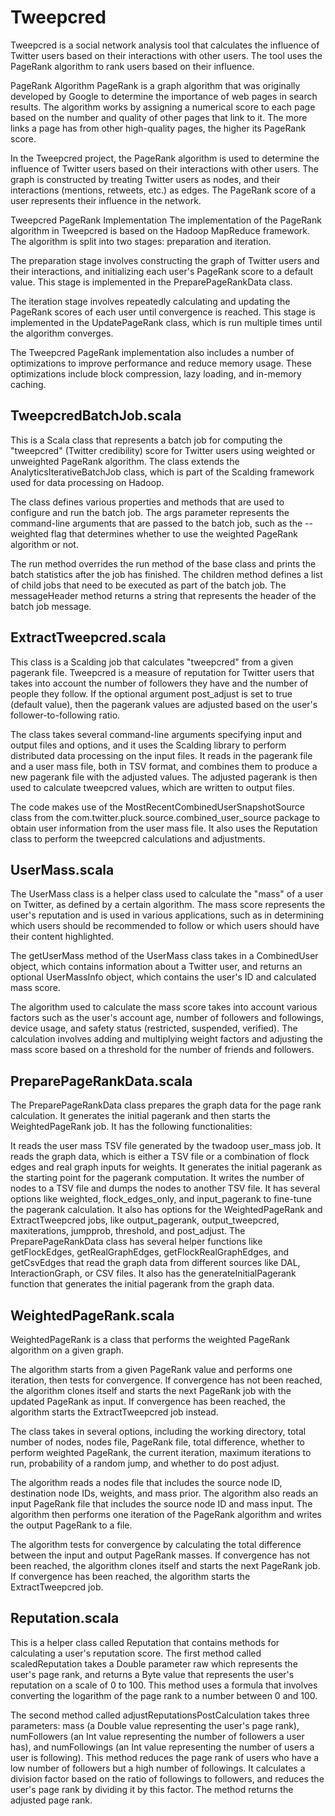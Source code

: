 # Tweepcred

Tweepcred is a social network analysis tool that calculates the influence of Twitter users based on their interactions with other users. The tool uses the PageRank algorithm to rank users based on their influence.

PageRank Algorithm
PageRank is a graph algorithm that was originally developed by Google to determine the importance of web pages in search results. The algorithm works by assigning a numerical score to each page based on the number and quality of other pages that link to it. The more links a page has from other high-quality pages, the higher its PageRank score.

In the Tweepcred project, the PageRank algorithm is used to determine the influence of Twitter users based on their interactions with other users. The graph is constructed by treating Twitter users as nodes, and their interactions (mentions, retweets, etc.) as edges. The PageRank score of a user represents their influence in the network.

Tweepcred PageRank Implementation
The implementation of the PageRank algorithm in Tweepcred is based on the Hadoop MapReduce framework. The algorithm is split into two stages: preparation and iteration.

The preparation stage involves constructing the graph of Twitter users and their interactions, and initializing each user's PageRank score to a default value. This stage is implemented in the PreparePageRankData class.

The iteration stage involves repeatedly calculating and updating the PageRank scores of each user until convergence is reached. This stage is implemented in the UpdatePageRank class, which is run multiple times until the algorithm converges.

The Tweepcred PageRank implementation also includes a number of optimizations to improve performance and reduce memory usage. These optimizations include block compression, lazy loading, and in-memory caching.

## TweepcredBatchJob.scala

This is a Scala class that represents a batch job for computing the "tweepcred" (Twitter credibility) score for Twitter users using weighted or unweighted PageRank algorithm. The class extends the AnalyticsIterativeBatchJob class, which is part of the Scalding framework used for data processing on Hadoop.

The class defines various properties and methods that are used to configure and run the batch job. The args parameter represents the command-line arguments that are passed to the batch job, such as the --weighted flag that determines whether to use the weighted PageRank algorithm or not.

The run method overrides the run method of the base class and prints the batch statistics after the job has finished. The children method defines a list of child jobs that need to be executed as part of the batch job. The messageHeader method returns a string that represents the header of the batch job message.

## ExtractTweepcred.scala

This class is a Scalding job that calculates "tweepcred" from a given pagerank file. Tweepcred is a measure of reputation for Twitter users that takes into account the number of followers they have and the number of people they follow. If the optional argument post_adjust is set to true (default value), then the pagerank values are adjusted based on the user's follower-to-following ratio.

The class takes several command-line arguments specifying input and output files and options, and it uses the Scalding library to perform distributed data processing on the input files. It reads in the pagerank file and a user mass file, both in TSV format, and combines them to produce a new pagerank file with the adjusted values. The adjusted pagerank is then used to calculate tweepcred values, which are written to output files.

The code makes use of the MostRecentCombinedUserSnapshotSource class from the com.twitter.pluck.source.combined_user_source package to obtain user information from the user mass file. It also uses the Reputation class to perform the tweepcred calculations and adjustments.

## UserMass.scala

The UserMass class is a helper class used to calculate the "mass" of a user on Twitter, as defined by a certain algorithm. The mass score represents the user's reputation and is used in various applications, such as in determining which users should be recommended to follow or which users should have their content highlighted.

The getUserMass method of the UserMass class takes in a CombinedUser object, which contains information about a Twitter user, and returns an optional UserMassInfo object, which contains the user's ID and calculated mass score.

The algorithm used to calculate the mass score takes into account various factors such as the user's account age, number of followers and followings, device usage, and safety status (restricted, suspended, verified). The calculation involves adding and multiplying weight factors and adjusting the mass score based on a threshold for the number of friends and followers.

## PreparePageRankData.scala

The PreparePageRankData class prepares the graph data for the page rank calculation. It generates the initial pagerank and then starts the WeightedPageRank job. It has the following functionalities:

It reads the user mass TSV file generated by the twadoop user_mass job.
It reads the graph data, which is either a TSV file or a combination of flock edges and real graph inputs for weights.
It generates the initial pagerank as the starting point for the pagerank computation.
It writes the number of nodes to a TSV file and dumps the nodes to another TSV file.
It has several options like weighted, flock_edges_only, and input_pagerank to fine-tune the pagerank calculation.
It also has options for the WeightedPageRank and ExtractTweepcred jobs, like output_pagerank, output_tweepcred, maxiterations, jumpprob, threshold, and post_adjust.
The PreparePageRankData class has several helper functions like getFlockEdges, getRealGraphEdges, getFlockRealGraphEdges, and getCsvEdges that read the graph data from different sources like DAL, InteractionGraph, or CSV files. It also has the generateInitialPagerank function that generates the initial pagerank from the graph data.

## WeightedPageRank.scala

WeightedPageRank is a class that performs the weighted PageRank algorithm on a given graph.

The algorithm starts from a given PageRank value and performs one iteration, then tests for convergence. If convergence has not been reached, the algorithm clones itself and starts the next PageRank job with the updated PageRank as input. If convergence has been reached, the algorithm starts the ExtractTweepcred job instead.

The class takes in several options, including the working directory, total number of nodes, nodes file, PageRank file, total difference, whether to perform weighted PageRank, the current iteration, maximum iterations to run, probability of a random jump, and whether to do post adjust.

The algorithm reads a nodes file that includes the source node ID, destination node IDs, weights, and mass prior. The algorithm also reads an input PageRank file that includes the source node ID and mass input. The algorithm then performs one iteration of the PageRank algorithm and writes the output PageRank to a file.

The algorithm tests for convergence by calculating the total difference between the input and output PageRank masses. If convergence has not been reached, the algorithm clones itself and starts the next PageRank job. If convergence has been reached, the algorithm starts the ExtractTweepcred job.

## Reputation.scala

This is a helper class called Reputation that contains methods for calculating a user's reputation score. The first method called scaledReputation takes a Double parameter raw which represents the user's page rank, and returns a Byte value that represents the user's reputation on a scale of 0 to 100. This method uses a formula that involves converting the logarithm of the page rank to a number between 0 and 100.

The second method called adjustReputationsPostCalculation takes three parameters: mass (a Double value representing the user's page rank), numFollowers (an Int value representing the number of followers a user has), and numFollowings (an Int value representing the number of users a user is following). This method reduces the page rank of users who have a low number of followers but a high number of followings. It calculates a division factor based on the ratio of followings to followers, and reduces the user's page rank by dividing it by this factor. The method returns the adjusted page rank.
